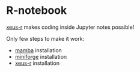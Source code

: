 # R-notebook
[xeus-r](https://github.com/jupyter-xeus/xeus-r/tree/main) makes coding inside Jupyter notes possible!

Only few steps to make it work:

- [mamba](https://github.com/mamba-org/mamba) installation
- [miniforge](https://github.com/conda-forge/miniforge#mambaforge) installation
- [xeus-r](https://github.com/jupyter-xeus/xeus-r/tree/main) installation

﻿

